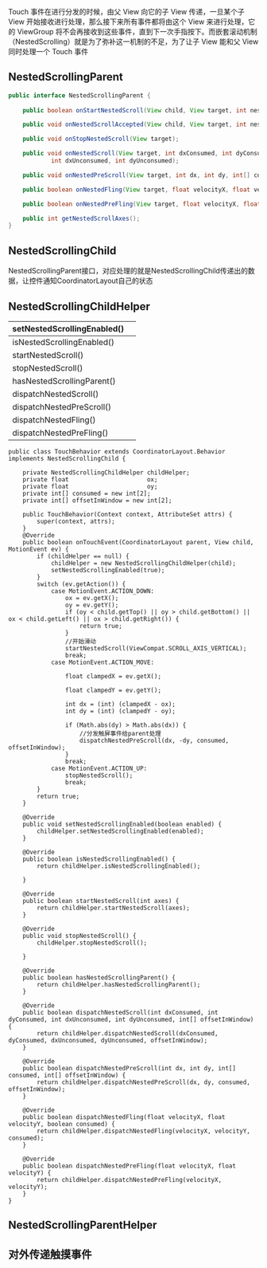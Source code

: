 Touch 事件在进行分发的时候，由父 View 向它的子 View 传递，一旦某个子 View 开始接收进行处理，那么接下来所有事件都将由这个 View 来进行处理，它的 ViewGroup 将不会再接收到这些事件，直到下一次手指按下。而嵌套滚动机制（NestedScrolling）就是为了弥补这一机制的不足，为了让子 View 能和父 View 同时处理一个 Touch 事件

## NestedScrollingParent

```java
public interface NestedScrollingParent {
    
    public boolean onStartNestedScroll(View child, View target, int nestedScrollAxes);

    public void onNestedScrollAccepted(View child, View target, int nestedScrollAxes);

    public void onStopNestedScroll(View target);

    public void onNestedScroll(View target, int dxConsumed, int dyConsumed,
            int dxUnconsumed, int dyUnconsumed);

    public void onNestedPreScroll(View target, int dx, int dy, int[] consumed);

    public boolean onNestedFling(View target, float velocityX, float velocityY, boolean consumed);

    public boolean onNestedPreFling(View target, float velocityX, float velocityY);

    public int getNestedScrollAxes();
}
```

## NestedScrollingChild

NestedScrollingParent接口，对应处理的就是NestedScrollingChild传递出的数据，让控件通知CoordinatorLayout自己的状态

## NestedScrollingChildHelper

| setNestedScrollingEnabled() |      |
| --------------------------- | ---- |
| isNestedScrollingEnabled()  |      |
| startNestedScroll()         |      |
| stopNestedScroll()          |      |
| hasNestedScrollingParent()  |      |
| dispatchNestedScroll()      |      |
| dispatchNestedPreScroll()   |      |
| dispatchNestedFling()       |      |
| dispatchNestedPreFling()    |      |

```
public class TouchBehavior extends CoordinatorLayout.Behavior implements NestedScrollingChild {

    private NestedScrollingChildHelper childHelper;
    private float                      ox;
    private float                      oy;
    private int[] consumed = new int[2];
    private int[] offsetInWindow = new int[2];

    public TouchBehavior(Context context, AttributeSet attrs) {
        super(context, attrs);
    }
    @Override
    public boolean onTouchEvent(CoordinatorLayout parent, View child, MotionEvent ev) {
        if (childHelper == null) {
            childHelper = new NestedScrollingChildHelper(child);
            setNestedScrollingEnabled(true);
        }
        switch (ev.getAction()) {
            case MotionEvent.ACTION_DOWN:
                ox = ev.getX();
                oy = ev.getY();
                if (oy < child.getTop() || oy > child.getBottom() || ox < child.getLeft() || ox > child.getRight()) {
                    return true;
                }
                //开始滑动
                startNestedScroll(ViewCompat.SCROLL_AXIS_VERTICAL);
                break;
            case MotionEvent.ACTION_MOVE:

                float clampedX = ev.getX();

                float clampedY = ev.getY();

                int dx = (int) (clampedX - ox);
                int dy = (int) (clampedY - oy);

                if (Math.abs(dy) > Math.abs(dx)) {
                    //分发触屏事件给parent处理
                    dispatchNestedPreScroll(dx, -dy, consumed, offsetInWindow);
                }
                break;
            case MotionEvent.ACTION_UP:
                stopNestedScroll();
                break;
        }
        return true;
    }

    @Override
    public void setNestedScrollingEnabled(boolean enabled) {
        childHelper.setNestedScrollingEnabled(enabled);
    }

    @Override
    public boolean isNestedScrollingEnabled() {
        return childHelper.isNestedScrollingEnabled();

    }

    @Override
    public boolean startNestedScroll(int axes) {
        return childHelper.startNestedScroll(axes);
    }

    @Override
    public void stopNestedScroll() {
        childHelper.stopNestedScroll();

    }

    @Override
    public boolean hasNestedScrollingParent() {
        return childHelper.hasNestedScrollingParent();
    }

    @Override
    public boolean dispatchNestedScroll(int dxConsumed, int dyConsumed, int dxUnconsumed, int dyUnconsumed, int[] offsetInWindow) {
        return childHelper.dispatchNestedScroll(dxConsumed, dyConsumed, dxUnconsumed, dyUnconsumed, offsetInWindow);
    }

    @Override
    public boolean dispatchNestedPreScroll(int dx, int dy, int[] consumed, int[] offsetInWindow) {
        return childHelper.dispatchNestedPreScroll(dx, dy, consumed, offsetInWindow);
    }

    @Override
    public boolean dispatchNestedFling(float velocityX, float velocityY, boolean consumed) {
        return childHelper.dispatchNestedFling(velocityX, velocityY, consumed);
    }

    @Override
    public boolean dispatchNestedPreFling(float velocityX, float velocityY) {
        return childHelper.dispatchNestedPreFling(velocityX, velocityY);
    }
}
```

## NestedScrollingParentHelper

## 对外传递触摸事件